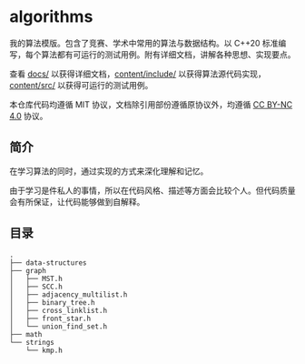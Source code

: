# algorithms

我的算法模版。包含了竞赛、学术中常用的算法与数据结构。以 C++20 标准编写，每个算法都有可运行的测试用例。附有详细文档，讲解各种思想、实现要点。

查看 [docs/](.) 以获得详细文档，[content/include/](../content/include) 以获得算法源代码实现，[content/src/](../content/src) 以获得可运行的测试用例。

本仓库代码均遵循 MIT 协议，文档除引用部份遵循原协议外，均遵循 [CC BY-NC 4.0](https://creativecommons.org/licenses/by-nc/4.0/) 协议。

## 简介

在学习算法的同时，通过实现的方式来深化理解和记忆。

由于学习是件私人的事情，所以在代码风格、描述等方面会比较个人。但代码质量会有所保证，让代码能够做到自解释。

## 目录

```text
.
├── data-structures
├── graph
│   ├── MST.h
│   ├── SCC.h
│   ├── adjacency_multilist.h
│   ├── binary_tree.h
│   ├── cross_linklist.h
│   ├── front_star.h
│   └── union_find_set.h
├── math
└── strings
    └── kmp.h
```

